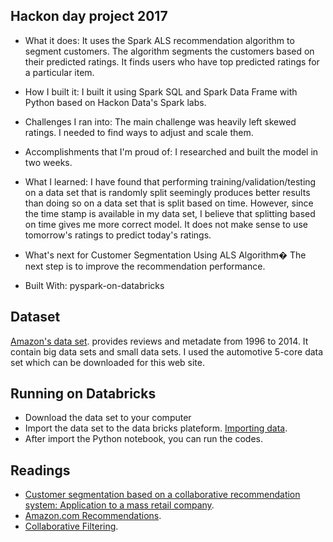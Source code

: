 ## Hackon day project 2017

* What it does: 
It uses the Spark ALS recommendation algorithm to segment customers. The algorithm segments the customers based on their predicted ratings. It finds users who have top predicted ratings for a particular item.

* How I built it:
I built it using Spark SQL and Spark Data Frame with Python based on Hackon Data's Spark labs.

* Challenges I ran into:
The main challenge was heavily left skewed ratings. I needed to find ways to adjust and scale them.

* Accomplishments that I'm proud of:
I researched and built the model in two weeks.

* What I learned:
I have found that performing training/validation/testing on a data set that is randomly split seemingly produces better results than doing so on a data set that is split based on time. However, since the time stamp is available in my data set, I believe that splitting based on time gives me more correct model. It does not make sense to use tomorrow's ratings to predict today's ratings.

* What's next for Customer Segmentation Using ALS Algorithm�
The next step is to improve the recommendation performance.

* Built With:
pyspark-on-databricks

## Dataset
[Amazon's data set](http://jmcauley.ucsd.edu/data/amazon/). provides reviews and metadate from 1996 to 2014. It contain big data sets and small data sets. I used the automotive 5-core data set which can be downloaded for this web site.


## Running on Databricks
- Download the data set to your computer
- Import the data set to the data bricks plateform. [Importing data](https://docs.databricks.com/user-guide/importing-data.html). 
- After import the Python notebook, you can run the codes.


## Readings
- [Customer segmentation based on a collaborative recommendation system: Application to a mass retail company](https://www.ig.fpms.ac.be/sites/default/files/Customer%20segmentation%20based%20on%20a%20collaborative%20recommendation%20system:%20Application%20to%20a%20mass%20retail%20company_0.pdf).
- [Amazon.com Recommendations](https://www.cs.umd.edu/~samir/498/Amazon-Recommendations.pdf).
- [Collaborative Filtering](http://spark.apache.org/docs/2.2.0/mllib-collaborative-filtering.html#collaborative-filtering).

